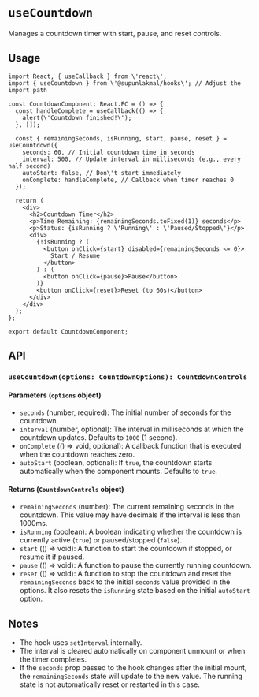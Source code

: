 # `useCountdown`

Manages a countdown timer with start, pause, and reset controls.

## Usage

```tsx
import React, { useCallback } from \'react\';
import { useCountdown } from \'@supunlakmal/hooks\'; // Adjust the import path

const CountdownComponent: React.FC = () => {
  const handleComplete = useCallback(() => {
    alert(\'Countdown finished!\');
  }, []);

  const { remainingSeconds, isRunning, start, pause, reset } = useCountdown({
    seconds: 60, // Initial countdown time in seconds
    interval: 500, // Update interval in milliseconds (e.g., every half second)
    autoStart: false, // Don\'t start immediately
    onComplete: handleComplete, // Callback when timer reaches 0
  });

  return (
    <div>
      <h2>Countdown Timer</h2>
      <p>Time Remaining: {remainingSeconds.toFixed(1)} seconds</p>
      <p>Status: {isRunning ? \'Running\' : \'Paused/Stopped\'}</p>
      <div>
        {!isRunning ? (
          <button onClick={start} disabled={remainingSeconds <= 0}>
            Start / Resume
          </button>
        ) : (
          <button onClick={pause}>Pause</button>
        )}
        <button onClick={reset}>Reset (to 60s)</button>
      </div>
    </div>
  );
};

export default CountdownComponent;
```

## API

### `useCountdown(options: CountdownOptions): CountdownControls`

#### Parameters (`options` object)

- `seconds` (number, required): The initial number of seconds for the countdown.
- `interval` (number, optional): The interval in milliseconds at which the countdown updates. Defaults to `1000` (1 second).
- `onComplete` (() => void, optional): A callback function that is executed when the countdown reaches zero.
- `autoStart` (boolean, optional): If `true`, the countdown starts automatically when the component mounts. Defaults to `true`.

#### Returns (`CountdownControls` object)

- `remainingSeconds` (number): The current remaining seconds in the countdown. This value may have decimals if the interval is less than 1000ms.
- `isRunning` (boolean): A boolean indicating whether the countdown is currently active (`true`) or paused/stopped (`false`).
- `start` (() => void): A function to start the countdown if stopped, or resume it if paused.
- `pause` (() => void): A function to pause the currently running countdown.
- `reset` (() => void): A function to stop the countdown and reset the `remainingSeconds` back to the initial `seconds` value provided in the options. It also resets the `isRunning` state based on the initial `autoStart` option.

## Notes

- The hook uses `setInterval` internally.
- The interval is cleared automatically on component unmount or when the timer completes.
- If the `seconds` prop passed to the hook changes after the initial mount, the `remainingSeconds` state will update to the new value. The running state is not automatically reset or restarted in this case.
